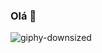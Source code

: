 ### Olá 👋
![giphy-downsized](https://github.com/sheipadodemais/sheipadodemais/assets/169677169/defde953-1e40-4ea7-b467-79f333f4c8c2)

<!--
AQUI ESTÃO ALGUMAS INFORMAÇÕES SOBRE MIM:

- 🔭 Atualmente estou trabalhando em ... CONFEITARIA
- 🌱 Atualmente estou aprendendo... TÉCNICAS DE PERSUASÃO
- 👯 Procuro colaborar em ... COISAS PARA O REINO DE DEUS
- 🤔 Estou procurando ajuda com ... COMO FAZER E VENDER MEUS E-BOOKS
- 💬 Pergunte-me sobre ... QUALQUER COISA
- 📫 Como entrar em contato comigo: ... INSTAGRAM: DAVIMAROMBA16
- 😄 Pronomes: ... ELE
- ⚡ Curiosidade: ... PRÁTICO ARTES MARCIAS, SOU CONFEITEIRO E PRÁTICO MUSCULAÇÃO.

-->
